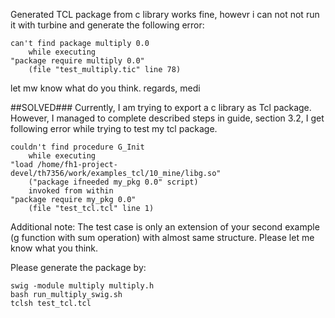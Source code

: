 Generated TCL package from c library works fine, howevr i can not not run it with turbine and generate the following error: 


    can't find package multiply 0.0
        while executing
    "package require multiply 0.0"
        (file "test_multiply.tic" line 78)

let mw know what do you think. 
regards,
medi



##SOLVED### Currently, I am trying to export a c library as Tcl package. However, I managed to complete described steps in guide, section 3.2, I get following error while trying to test my tcl package. 


    couldn't find procedure G_Init
        while executing
    "load /home/fh1-project-devel/th7356/work/examples_tcl/10_mine/libg.so"
        ("package ifneeded my_pkg 0.0" script)
        invoked from within
    "package require my_pkg 0.0"
        (file "test_tcl.tcl" line 1)


Additional note: The test case is only an extension of your second example (g function with sum operation) with almost same structure. Please let me know what you think.

Please generate the package by: 


    swig -module multiply multiply.h
    bash run_multiply_swig.sh
    tclsh test_tcl.tcl
